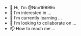 - 👋 Hi, I’m @Nnn19999n
- 👀 I’m interested in ...
- 🌱 I’m currently learning ...
- 💞️ I’m looking to collaborate on ...
- 📫 How to reach me ...

<!---
Nnn19999n/Nnn19999n is a ✨ special ✨ repository because its `README.md` (this file) appears on your GitHub profile.
You can click the Preview link to take a look at your changes.
--->
